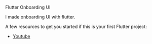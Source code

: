 Flutter Onboarding UI

I made onboarding UI with flutter.


A few resources to get you started if this is your first Flutter project:

- [Youtube](https://youtu.be/y5frmqb9b4w)
